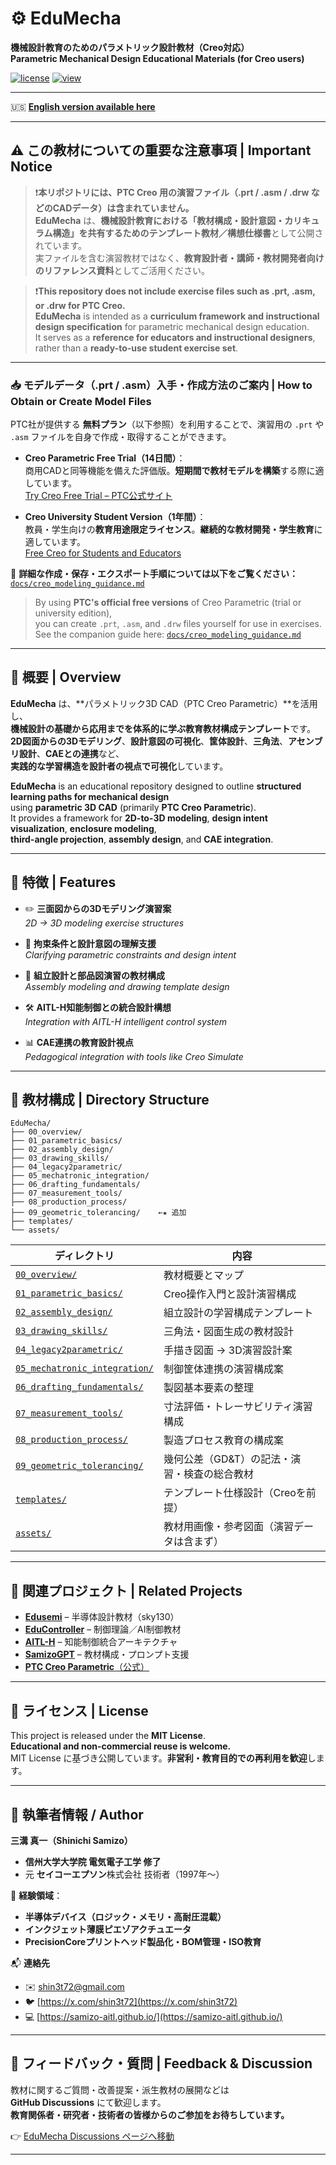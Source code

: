 # ⚙️ **EduMecha** 

**機械設計教育のためのパラメトリック設計教材（Creo対応）**  
**Parametric Mechanical Design Educational Materials (for Creo users)**

[![license](https://img.shields.io/badge/license-MIT-blue)](LICENSE)
[![view](https://img.shields.io/badge/view-site-brightgreen)](https://samizo-aitl.github.io)

---

🇺🇸 **[English version available here](./README_en.md)**

---

## ⚠️ **この教材についての重要な注意事項 | Important Notice**

> ❗️**本リポジトリには、PTC Creo 用の演習ファイル（.prt / .asm / .drw などのCADデータ）は含まれていません。**  
> **EduMecha** は、**機械設計教育における「教材構成・設計意図・カリキュラム構造」**を共有するための**テンプレート教材／構想仕様書**として公開されています。  
> 実ファイルを含む演習教材ではなく、**教育設計者・講師・教材開発者向けのリファレンス資料**としてご活用ください。

> ❗️**This repository does not include exercise files such as .prt, .asm, or .drw for PTC Creo.**  
> **EduMecha** is intended as a **curriculum framework and instructional design specification** for parametric mechanical design education.  
> It serves as a **reference for educators and instructional designers**, rather than a **ready-to-use student exercise set**.

---

### 📥 **モデルデータ（.prt / .asm）入手・作成方法のご案内 | How to Obtain or Create Model Files**

PTC社が提供する **無料プラン**（以下参照）を利用することで、演習用の `.prt` や `.asm` ファイルを自身で作成・取得することができます。

- **Creo Parametric Free Trial（14日間）**：  
  商用CADと同等機能を備えた評価版。**短期間で教材モデルを構築**する際に適しています。  
  [Try Creo Free Trial – PTC公式サイト](https://www.ptc.com/en/try-and-buy/free-trials)

- **Creo University Student Version（1年間）**：  
  教員・学生向けの**教育用途限定ライセンス**。**継続的な教材開発・学生教育**に適しています。  
  [Free Creo for Students and Educators](https://www.ptc.com/en/education/free-software/creo-university-download)

📄 **詳細な作成・保存・エクスポート手順については以下をご覧ください：**  
[`docs/creo_modeling_guidance.md`](./docs/creo_modeling_guidance.md)

> By using **PTC's official free versions** of Creo Parametric (trial or university edition),  
> you can create `.prt`, `.asm`, and `.drw` files yourself for use in exercises.  
> See the companion guide here: [`docs/creo_modeling_guidance.md`](./docs/creo_modeling_guidance.md)

---

## 📘 **概要 | Overview**

**EduMecha** は、**パラメトリック3D CAD（PTC Creo Parametric）**を活用し、  
**機械設計の基礎から応用までを体系的に学ぶ教育教材構成テンプレート**です。  
**2D図面からの3Dモデリング**、**設計意図の可視化**、**筐体設計**、**三角法**、**アセンブリ設計**、**CAEとの連携**など、  
**実践的な学習構造を設計者の視点で可視化**しています。

**EduMecha** is an educational repository designed to outline **structured learning paths for mechanical design**  
using **parametric 3D CAD** (primarily **PTC Creo Parametric**).  
It provides a framework for **2D-to-3D modeling**, **design intent visualization**, **enclosure modeling**,  
**third-angle projection**, **assembly design**, and **CAE integration**.

---

## 🔧 **特徴 | Features**

- ✏️ **三面図からの3Dモデリング演習案**  
  *2D → 3D modeling exercise structures*

- 📐 **拘束条件と設計意図の理解支援**  
  *Clarifying parametric constraints and design intent*

- 🧩 **組立設計と部品図演習の教材構成**  
  *Assembly modeling and drawing template design*

- 🛠 **AITL-H知能制御との統合設計構想**  
  *Integration with AITL-H intelligent control system*

- 📊 **CAE連携の教育設計視点**  
  *Pedagogical integration with tools like Creo Simulate*

---

## 🧱 **教材構成 | Directory Structure**

```text
EduMecha/
├── 00_overview/                 
├── 01_parametric_basics/        
├── 02_assembly_design/          
├── 03_drawing_skills/           
├── 04_legacy2parametric/        
├── 05_mechatronic_integration/  
├── 06_drafting_fundamentals/    
├── 07_measurement_tools/        
├── 08_production_process/       
├── 09_geometric_tolerancing/    ←★ 追加
├── templates/                   
└── assets/                      
```

| **ディレクトリ** | **内容** |
|------------------|----------|
| [`00_overview/`](./00_overview/)                 | 教材概要とマップ |
| [`01_parametric_basics/`](./01_parametric_basics/)        | Creo操作入門と設計演習構成 |
| [`02_assembly_design/`](./02_assembly_design/)          | 組立設計の学習構成テンプレート |
| [`03_drawing_skills/`](./03_drawing_skills/)           | 三角法・図面生成の教材設計 |
| [`04_legacy2parametric/`](./04_legacy2parametric/)        | 手描き図面 → 3D演習設計案 |
| [`05_mechatronic_integration/`](./05_mechatronic_integration/)  | 制御筐体連携の演習構成案 |
| [`06_drafting_fundamentals/`](./06_drafting_fundamentals/)    | 製図基本要素の整理 |
| [`07_measurement_tools/`](./07_measurement_tools/)        | 寸法評価・トレーサビリティ演習構成 |
| [`08_production_process/`](./08_production_process/)       | 製造プロセス教育の構成案 |
| [`09_geometric_tolerancing/`](./09_geometric_tolerancing/) | 幾何公差（GD&T）の記法・演習・検査の総合教材 |
| [`templates/`](./templates/)                   | テンプレート仕様設計（Creoを前提） |
| [`assets/`](./assets/)                         | 教材用画像・参考図面（演習データは含まず） |

---

## 🔗 **関連プロジェクト | Related Projects**

- [**Edusemi**](https://github.com/Samizo-AITL/Edusemi-v4x) – 半導体設計教材（sky130）
- [**EduController**](https://github.com/Samizo-AITL/EduController) – 制御理論／AI制御教材
- [**AITL-H**](https://github.com/Samizo-AITL/AITL-H) – 知能制御統合アーキテクチャ
- [**SamizoGPT**](https://github.com/Samizo-AITL/SamizoGPT) – 教材構成・プロンプト支援
- [**PTC Creo Parametric**（公式）](https://www.ptc.com/en/products/creo)

---

## 📜 **ライセンス | License**

This project is released under the **MIT License**.  
**Educational and non-commercial reuse is welcome.**  
MIT License に基づき公開しています。**非営利・教育目的での再利用を歓迎**します。

---

## 👤 **執筆者情報 / Author**

**三溝 真一（Shinichi Samizo）**  
- **信州大学大学院 電気電子工学 修了**  
- 元 **セイコーエプソン**株式会社 技術者（1997年〜）

📌 **経験領域**：  
- **半導体デバイス（ロジック・メモリ・高耐圧混載）**  
- **インクジェット薄膜ピエゾアクチュエータ**  
- **PrecisionCoreプリントヘッド製品化・BOM管理・ISO教育**

📬 **連絡先**  
- ✉️ [shin3t72@gmail.com](mailto:shin3t72@gmail.com)  
- 🐦 [https://x.com/shin3t72](https://x.com/shin3t72)  
- 💻 [https://samizo-aitl.github.io/](https://samizo-aitl.github.io/)

---

## 💬 **フィードバック・質問 | Feedback & Discussion**

教材に関するご質問・改善提案・派生教材の展開などは  
**GitHub Discussions** にて歓迎します。  
**教育関係者・研究者・技術者の皆様からのご参加をお待ちしています。**

👉 [EduMecha Discussions ページへ移動](https://github.com/Samizo-AITL/EduMecha/discussions)

---
